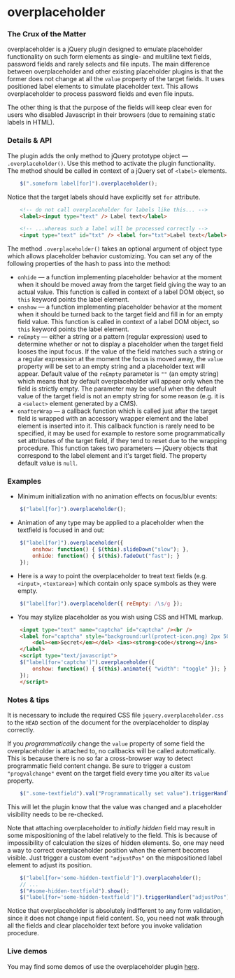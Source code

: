 # overplaceholder

### The Crux of the Matter

overplaceholder is a jQuery plugin designed to emulate placeholder functionality on such form elements as single- and multiline text fields, password fields and rarely selects and file inputs. The main difference between overplaceholder and other existing placeholder plugins is that the former does not change at all the `value` property of the target fields. It uses positioned label elements to simulate placeholder text. This allows overplaceholder to process password fields and even file inputs.

The other thing is that the purpose of the fields will keep clear even for users who disabled Javascript in their browsers (due to remaining static labels in HTML).

### Details & API

The plugin adds the only method to jQuery prototype object — `.overplaceholder()`. Use this method to activate the plugin functionality. The method should be called in context of a jQuery set of `<label>` elements.

```javascript
    $(".someform label[for]").overplaceholder();
```

Notice that the target labels should have explicitly set `for` attribute.

```html
    <!-- do not call overplaceholder for labels like this... -->
    <label><input type="text" /> Label text</label>

    <!-- ...whereas such a label will be processed correctly -->
    <input type="text" id="txt" /> <label for="txt">Label text</label>
```

The method `.overplaceholder()` takes an optional argument of object type which allows placeholder behavior customizing. You can set any of the following properties of the hash to pass into the method:

* `onhide` — a function implementing placeholder behavior at the moment when it should be moved away from the target field giving the way to an actual value. This function is called in context of a label DOM object, so `this` keyword points the label element.
* `onshow` — a function implementing placeholder behavior at the moment when it should be turned back to the target field and fill in for an empty field value. This function is called in context of a label DOM object, so `this` keyword points the label element.
* `reEmpty` — either a string or a pattern (regular expression) used to determine whether or not to display a placeholder when the target field looses the input focus. If the value of the field matches such a string or a regular expression at the moment the focus is moved away, the `value` property will be set to an empty string and a placeholder text will appear. Default value of the `reEmpty` parameter is `""` (an empty string) which means that by default overplaceholder will appear only when the field is strictly empty. The parameter may be useful when the default value of the target field is not an empty string for some reason (e.g. it is a `<select>` element generated by a CMS).
* `onafterWrap` — a callback function which is called just after the target field is wrapped with an accessory wrapper element and the label element is inserted into it. This callback function is rarely need to be specified, it may be used for example to restore some programmatically set attributes of the target field, if they tend to reset due to the wrapping procedure. This function takes two parameters — jQuery objects that correspond to the label element and it's target field. The property default value is `null`.

### Examples

* Minimum initialization with no animation effects on focus/blur events:
```javascript
    $("label[for]").overplaceholder();
```

* Animation of any type may be applied to a placeholder when the textfield is focused in and out:
```javascript
    $("label[for]").overplaceholder({
        onshow: function() { $(this).slideDown("slow"); },
        onhide: function() { $(this).fadeOut("fast"); }
    });
```

* Here is a way to point the overplaceholder to treat text fields (e.g. `<input>`, `<textarea>`) which contain only space symbols as they were empty.
```javascript
    $("label[for]").overplaceholder({ reEmpty: /\s/g });
```

* You may stylize placeholder as you wish using CSS and HTML markup.
```html
    <input type="text" name="captcha" id="captcha" /><br />
    <label for="captcha" style="background:url(protect-icon.png) 2px 50% no-repeat; padding-left:10px;">
        <del><em>Secret</em></del> <ins><strong>code</strong></ins>
    </label>
    <script type="text/javascript">
    $("label[for='captcha']").overplaceholder({
        onshow: function() { $(this).animate({ "width": "toggle" }); }
    });
    </script>
```

### Notes & tips

It is necessary to include the required CSS file `jquery.overplaceholder.css` to the `HEAD` section of the document for the overplaceholder to display correctly.

If you *programmatically* change the `value` property of some field the overplaceholder is attached to, no callbacks will be called automatically. This is because there is no so far a cross-browser way to detect programmatic field content change. Be sure to trigger a custom `"progvalchange"` event on the target field every time you alter its `value` property.

```javascript
    $(".some-textfield").val("Programmatically set value").triggerHandler("progvalchange");
```

This will let the plugin know that the value was changed and a placeholder visibility needs to be re-checked.

Note that attaching overplaceholder to *initially hidden* field may result in some mispositioning of the label relatively to the field. This is because of impossibility of calculation the sizes of hidden elements. So, one may need a way to correct overplaceholder position when the element becomes visible. Just trigger a custom event `"adjustPos"` on the mispositioned label element to adjust its position.

```javascript
    $("label[for='some-hidden-textfield']").overplaceholder();
    // ...
    $("#some-hidden-textfield").show();
    $("label[for='some-hidden-textfield']").triggerHandler("adjustPos");
```

Notice that overplaceholder is absolutely indifferent to any form validation, since it does not change input field content. So, you need not walk through all the fields and clear placeholder text before you invoke validation procedure.

### Live demos

You may find some demos of use the overplaceholder plugin [here](http://diapeira.1gb.ru/diapeira/jquery-plugins/overplaceholder.html).
